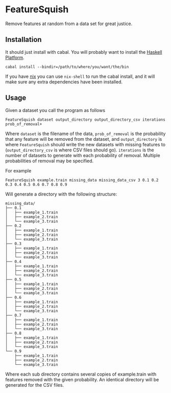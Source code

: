 FeatureSquish
=============

Remove features at random from a data set for great justice.

Installation
------------

It should just install with cabal. You will probably want to install
the [Haskell Platform](https://www.haskell.org/platform/).

    cabal install --bindir=/path/to/where/you/want/the/bin

If you have [nix](http://nixos.org/nix/) you can use `nix-shell` to
run the cabal install, and it will make sure any extra dependencies
have been installed.

Usage
-----

Given a dataset you call the program as follows

    FeatureSquish dataset output_directory output_directory_csv iterations prob_of_removal+

Where `dataset` is the filename of the data, `prob_of_removal` is the
probability that any feature will be removed from the dataset, and
`output_directory` is where `FeatureSquish` should write the new
datasets with missing features to (`output_directory_csv` is where CSV
files should go). `iterations` is the number of datasets to generate
with each probability of removal. Multiple probabilities of removal
may be specified.

For example

    FeatureSquish example.train missing_data missing_data_csv 3 0.1 0.2 0.3 0.4 0.5 0.6 0.7 0.8 0.9

Will generate a directory with the following structure:

    missing_data/
    ├── 0.1
    │   ├── example_1.train
    │   ├── example_2.train
    │   └── example_3.train
    ├── 0.2
    │   ├── example_1.train
    │   ├── example_2.train
    │   └── example_3.train
    ├── 0.3
    │   ├── example_1.train
    │   ├── example_2.train
    │   └── example_3.train
    ├── 0.4
    │   ├── example_1.train
    │   ├── example_2.train
    │   └── example_3.train
    ├── 0.5
    │   ├── example_1.train
    │   ├── example_2.train
    │   └── example_3.train
    ├── 0.6
    │   ├── example_1.train
    │   ├── example_2.train
    │   └── example_3.train
    ├── 0.7
    │   ├── example_1.train
    │   ├── example_2.train
    │   └── example_3.train
    ├── 0.8
    │   ├── example_1.train
    │   ├── example_2.train
    │   └── example_3.train
    └── 0.9
        ├── example_1.train
        ├── example_2.train
        └── example_3.train

Where each sub directory contains several copies of example.train with features removed with the given probability. An identical directory will be generated for the CSV files.
